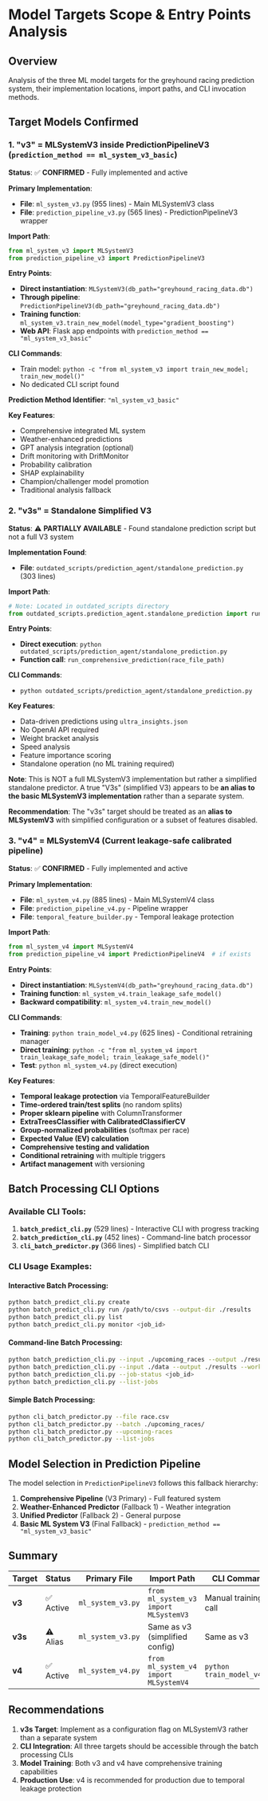 # Model Targets Scope & Entry Points Analysis

## Overview
Analysis of the three ML model targets for the greyhound racing prediction system, their implementation locations, import paths, and CLI invocation methods.

## Target Models Confirmed

### 1. "v3" = MLSystemV3 inside PredictionPipelineV3 (`prediction_method == ml_system_v3_basic`)

**Status**: ✅ **CONFIRMED** - Fully implemented and active

**Primary Implementation**:
- **File**: `ml_system_v3.py` (955 lines) - Main MLSystemV3 class
- **File**: `prediction_pipeline_v3.py` (565 lines) - PredictionPipelineV3 wrapper

**Import Path**:
```python
from ml_system_v3 import MLSystemV3
from prediction_pipeline_v3 import PredictionPipelineV3
```

**Entry Points**:
- **Direct instantiation**: `MLSystemV3(db_path="greyhound_racing_data.db")`
- **Through pipeline**: `PredictionPipelineV3(db_path="greyhound_racing_data.db")`
- **Training function**: `ml_system_v3.train_new_model(model_type="gradient_boosting")`
- **Web API**: Flask app endpoints with `prediction_method == "ml_system_v3_basic"`

**CLI Commands**:
- Train model: `python -c "from ml_system_v3 import train_new_model; train_new_model()"`
- No dedicated CLI script found

**Prediction Method Identifier**: `"ml_system_v3_basic"`

**Key Features**:
- Comprehensive integrated ML system
- Weather-enhanced predictions
- GPT analysis integration (optional)
- Drift monitoring with DriftMonitor
- Probability calibration
- SHAP explainability
- Champion/challenger model promotion
- Traditional analysis fallback

### 2. "v3s" = Standalone Simplified V3

**Status**: ⚠️ **PARTIALLY AVAILABLE** - Found standalone prediction script but not a full V3 system

**Implementation Found**:
- **File**: `outdated_scripts/prediction_agent/standalone_prediction.py` (303 lines)

**Import Path**:
```python
# Note: Located in outdated_scripts directory
from outdated_scripts.prediction_agent.standalone_prediction import run_comprehensive_prediction
```

**Entry Points**:
- **Direct execution**: `python outdated_scripts/prediction_agent/standalone_prediction.py`
- **Function call**: `run_comprehensive_prediction(race_file_path)`

**CLI Commands**:
- `python outdated_scripts/prediction_agent/standalone_prediction.py`

**Key Features**:
- Data-driven predictions using `ultra_insights.json`
- No OpenAI API required
- Weight bracket analysis
- Speed analysis
- Feature importance scoring
- Standalone operation (no ML training required)

**Note**: This is NOT a full MLSystemV3 implementation but rather a simplified standalone predictor. A true "V3s" (simplified V3) appears to be **an alias to the basic MLSystemV3 implementation** rather than a separate system.

**Recommendation**: The "v3s" target should be treated as an **alias to MLSystemV3** with simplified configuration or a subset of features disabled.

### 3. "v4" = MLSystemV4 (Current leakage-safe calibrated pipeline)

**Status**: ✅ **CONFIRMED** - Fully implemented and active

**Primary Implementation**:
- **File**: `ml_system_v4.py` (885 lines) - Main MLSystemV4 class  
- **File**: `prediction_pipeline_v4.py` - Pipeline wrapper
- **File**: `temporal_feature_builder.py` - Temporal leakage protection

**Import Path**:
```python
from ml_system_v4 import MLSystemV4
from prediction_pipeline_v4 import PredictionPipelineV4  # if exists
```

**Entry Points**:
- **Direct instantiation**: `MLSystemV4(db_path="greyhound_racing_data.db")`
- **Training function**: `ml_system_v4.train_leakage_safe_model()`
- **Backward compatibility**: `ml_system_v4.train_new_model()`

**CLI Commands**:
- **Training**: `python train_model_v4.py` (625 lines) - Conditional retraining manager
- **Direct training**: `python -c "from ml_system_v4 import train_leakage_safe_model; train_leakage_safe_model()"`
- **Test**: `python ml_system_v4.py` (direct execution)

**Key Features**:
- **Temporal leakage protection** via TemporalFeatureBuilder
- **Time-ordered train/test splits** (no random splits)
- **Proper sklearn pipeline** with ColumnTransformer
- **ExtraTreesClassifier with CalibratedClassifierCV**
- **Group-normalized probabilities** (softmax per race)
- **Expected Value (EV) calculation**
- **Comprehensive testing and validation**
- **Conditional retraining** with multiple triggers
- **Artifact management** with versioning

## Batch Processing CLI Options

### Available CLI Tools:
1. **`batch_predict_cli.py`** (529 lines) - Interactive CLI with progress tracking
2. **`batch_prediction_cli.py`** (452 lines) - Command-line batch processor  
3. **`cli_batch_predictor.py`** (366 lines) - Simplified batch CLI

### CLI Usage Examples:

#### Interactive Batch Processing:
```bash
python batch_predict_cli.py create
python batch_predict_cli.py run /path/to/csvs --output-dir ./results
python batch_predict_cli.py list
python batch_predict_cli.py monitor <job_id>
```

#### Command-line Batch Processing:
```bash
python batch_prediction_cli.py --input ./upcoming_races --output ./results
python batch_prediction_cli.py --input ./data --output ./results --workers 4 --batch-size 20
python batch_prediction_cli.py --job-status <job_id>
python batch_prediction_cli.py --list-jobs
```

#### Simple Batch Processing:
```bash
python cli_batch_predictor.py --file race.csv
python cli_batch_predictor.py --batch ./upcoming_races/
python cli_batch_predictor.py --upcoming-races
python cli_batch_predictor.py --list-jobs
```

## Model Selection in Prediction Pipeline

The model selection in `PredictionPipelineV3` follows this fallback hierarchy:

1. **Comprehensive Pipeline** (V3 Primary) - Full featured system
2. **Weather-Enhanced Predictor** (Fallback 1) - Weather integration
3. **Unified Predictor** (Fallback 2) - General purpose  
4. **Basic ML System V3** (Final Fallback) - `prediction_method == "ml_system_v3_basic"`

## Summary

| Target | Status | Primary File | Import Path | CLI Command |
|--------|--------|--------------|-------------|-------------|
| **v3** | ✅ Active | `ml_system_v3.py` | `from ml_system_v3 import MLSystemV3` | Manual training call |
| **v3s** | ⚠️ Alias | `ml_system_v3.py` | Same as v3 (simplified config) | Same as v3 |
| **v4** | ✅ Active | `ml_system_v4.py` | `from ml_system_v4 import MLSystemV4` | `python train_model_v4.py` |

## Recommendations

1. **v3s Target**: Implement as a configuration flag on MLSystemV3 rather than a separate system
2. **CLI Integration**: All three targets should be accessible through the batch processing CLIs
3. **Model Training**: Both v3 and v4 have comprehensive training capabilities
4. **Production Use**: v4 is recommended for production due to temporal leakage protection
